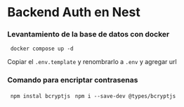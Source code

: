 # Backend Auth en Nest 

### Levantamiento de la base de datos con docker  

``` docker compose up -d```

Copiar el ```.env.template``` y renombrarlo a ```.env``` y agregar url 

### Comando para encriptar contrasenas

``` npm instal bcryptjs``` 
``` npm i --save-dev @types/bcryptjs```
